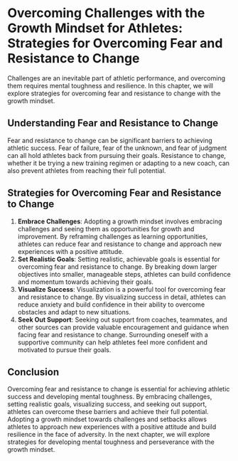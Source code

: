 Overcoming Challenges with the Growth Mindset for Athletes: Strategies for Overcoming Fear and Resistance to Change
===================================================================================================================

Challenges are an inevitable part of athletic performance, and overcoming them requires mental toughness and resilience. In this chapter, we will explore strategies for overcoming fear and resistance to change with the growth mindset.

Understanding Fear and Resistance to Change
-------------------------------------------

Fear and resistance to change can be significant barriers to achieving athletic success. Fear of failure, fear of the unknown, and fear of judgment can all hold athletes back from pursuing their goals. Resistance to change, whether it be trying a new training regimen or adapting to a new coach, can also prevent athletes from reaching their full potential.

Strategies for Overcoming Fear and Resistance to Change
-------------------------------------------------------

1. **Embrace Challenges**: Adopting a growth mindset involves embracing challenges and seeing them as opportunities for growth and improvement. By reframing challenges as learning opportunities, athletes can reduce fear and resistance to change and approach new experiences with a positive attitude.
2. **Set Realistic Goals**: Setting realistic, achievable goals is essential for overcoming fear and resistance to change. By breaking down larger objectives into smaller, manageable steps, athletes can build confidence and momentum towards achieving their goals.
3. **Visualize Success**: Visualization is a powerful tool for overcoming fear and resistance to change. By visualizing success in detail, athletes can reduce anxiety and build confidence in their ability to overcome obstacles and adapt to new situations.
4. **Seek Out Support**: Seeking out support from coaches, teammates, and other sources can provide valuable encouragement and guidance when facing fear and resistance to change. Surrounding oneself with a supportive community can help athletes feel more confident and motivated to pursue their goals.

Conclusion
----------

Overcoming fear and resistance to change is essential for achieving athletic success and developing mental toughness. By embracing challenges, setting realistic goals, visualizing success, and seeking out support, athletes can overcome these barriers and achieve their full potential. Adopting a growth mindset towards challenges and setbacks allows athletes to approach new experiences with a positive attitude and build resilience in the face of adversity. In the next chapter, we will explore strategies for developing mental toughness and perseverance with the growth mindset.
